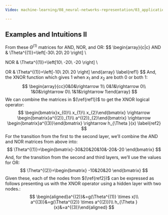 ```yaml
---
Video: machine-learning/08_neural-networks-representation/03_applications/03_examples-and-intuitions-ii.mp4

---
```


## Examples and Intuitions II

From these $\Theta^{(1)}$ matrices for AND, NOR, and OR:
$$
\begin{array}{c|c}
AND & \Theta^{(1)}=\left[-30\ 20\ 20 \right]
\\

NOR & \Theta^{(1)}=\left[10\ -20\ -20 \right] 
\\

OR & \Theta^{(1)}=\left[-10\ 20\ 20 \right]
\end{array} \label{ref1}
$$
And, the XNOR function which gives 1 when $x_1$ and $x_2$ are both 0 or both 1:
$$
\begin{array}{cc}0&0&\rightarrow 1\\ 0&1&\rightarrow 0\\ 1&0&\rightarrow 0\\ 1&1&\rightarrow 1\end{array} 
$$
We can combine the matrices in $(\ref{ref1})$ to get the XNOR logical operator:
$$
\begin{bmatrix}x_{0}\\ x_{1}\\ x_{2}\end{bmatrix} \rightarrow \begin{bmatrix}a^{(2)}_{1}\\ a^{(2)}_{2}\end{bmatrix} \rightarrow \begin{bmatrix}a^{(3)}\end{bmatrix} \rightarrow h_{\Theta }(x) \label{ref2}
$$
For the transition from the first to the second layer, we’ll combine the AND and NOR matrices from above into:
$$
\Theta^{(1)}=\begin{bmatrix}-30&20&20&10&-20&-20 \end{bmatrix}
$$
And, for the transition from the second and third layers, we’ll use the values for OR:
$$
\Theta^{(2)}=\begin{bmatrix} -10&20&20 \end{bmatrix}
$$
Given these, each of the nodes from $(\ref{ref2})$ can be expressed as follows presenting us with the XNOR operator using a hidden layer with two nodes.:
$$
\begin{aligned}a^{(2)}&=g(\Theta^{(1)} \times x)\\ a^{(3)}&=g(\Theta^{(2)} \times a^{(2)})\\ h_{\Theta }(x)&=a^{(3)}\end{aligned}
$$


